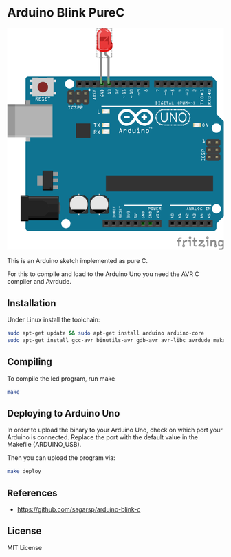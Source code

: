 # Arduino Blink PureC

![Arduino Uno Blink LED](./BlinkLed.png)

This is an Arduino sketch implemented as pure C.

For this to compile and load to the Arduino Uno you need
the AVR C compiler and Avrdude.

## Installation

Under Linux install the toolchain:

```bash
sudo apt-get update && sudo apt-get install arduino arduino-core
sudo apt-get install gcc-avr binutils-avr gdb-avr avr-libc avrdude make
```

## Compiling

To compile the led program, run make

```bash
make
```

## Deploying to Arduino Uno

In order to upload the binary to your Arduino Uno, check on which port
your Arduino is connected. Replace the port with the default value
in the Makefile (ARDUINO_USB).

Then you can upload the program via:

```bash
make deploy
```

## References

* https://github.com/sagarsp/arduino-blink-c

## License

MIT License